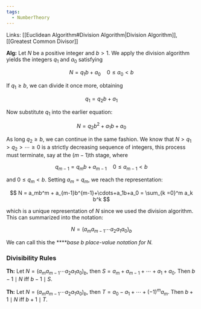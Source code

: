 ```yaml
---
tags:
  - NumberTheory
---
```

Links: [[Euclidean Algorithm#Division Algorithm|Division Algorithm]], [[Greatest Common Divisor]]

**Alg:** Let $N$ be a positive integer and $b > 1$. We apply the division algorithm yields the integers $q_1$ and $a_0$ satisfying

$$ N= q_1 b+a_0 \quad 0\le a_0 <b $$

If $q_1 \ge b$, we can divide it once more, obtaining

$$ q_1 = q_2 b+a_1 $$

Now substitute $q_1$ into the earlier equation:

$$ N= q_2 b^2 +a_1 b+a_0 $$

As long $q_2 \ge b$, we can continue in the same fashion. We know that $N >q_1 >q_2> \cdots \ge 0$ is a strictly decreasing sequence of integers, this process must terminate, say at the $(m-1)$th stage, where

$$ q_{m-1} = q_m b+a_{m-1} \quad 0\le a_{m-1} <b $$

and $0 \le q_m < b$. Setting $a_m = q_m$, we reach the representation:

$$ N = a_mb^m + a_{m-1}b^{m-1}+\cdots+a_1b+a_0 = \sum_{k =0}^m a_k b^k $$

which is a unique representation of $N$ since we used the division algorithm. This can summarized into the notation:

$$ N=(a_ma_{m-1} \cdots a_2 a_1 a_0)_b $$

We can call this the ****_base $b$ place-value notation for $N$._

### Divisibility Rules

********Th:******** Let $N = (a_m a_{m-1} \cdots a_2 a_1 a_0)_{b}$, then $S= a_m + a_{m-1}+\cdots +a_1 +a_0$. Then ${b-1 \mid N}$ iff $b-1 \mid S$.

********Th:******** Let $N = (a_m a_{m-1} \cdots a_2 a_1 a_0)_{b}$, then $T= a_0 - a_{1}+\cdots +(-1)^m a_m$. Then ${b+1 \mid N}$ iff $b+1 \mid T$.